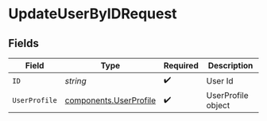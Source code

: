 # UpdateUserByIDRequest


## Fields

| Field                                                            | Type                                                             | Required                                                         | Description                                                      |
| ---------------------------------------------------------------- | ---------------------------------------------------------------- | ---------------------------------------------------------------- | ---------------------------------------------------------------- |
| `ID`                                                             | *string*                                                         | :heavy_check_mark:                                               | User Id                                                          |
| `UserProfile`                                                    | [components.UserProfile](../../models/components/userprofile.md) | :heavy_check_mark:                                               | UserProfile object                                               |